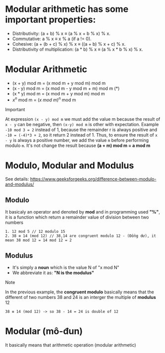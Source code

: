 # Modular arithmetic has some important properties:
- Distributivity: (a + b) % x $\equiv$ (a % x + b % x) % x.
- Commutative: a % x $\equiv$ x % a (if a != 0).
- Cohesive: (a + (b + c) % x) % x $\equiv$ ((a + b) % x + c) % x.
- Distributivity of multiplication: (a * b) % x $\equiv$ (a % x * b % x) % x.

# Modular Arithmetic
- (x + y) mod m = (x mod m + y mod m) mod m
- (x - y) mod m = (x mod m - y mod m + m) mod m   (*)
- (x * y) mod m = (x mod m + y mod m) mod m
- $x^n$ mod m = $(x \ mod \ m)^n$ mod m

> [!IMPORTANT]
> At expression `(x - y) mod m` we must add the value m because the result of `x - y` can be negative, then `(x-y) mod m` is other with expectation. Example `-10 mod 3 = 2` instead of 1, because the remainder r is always positive and `-10 = (-4)*3 + 2`, so it return 2 instead of 1. Thus, to ensure the result of `x - y` is always a positive number, we add the value `m` before performing modulo `m`. It's not change the result because **(a + m) mod m = a mod m**

# Modulo, Modular and Modulus
See details: https://www.geeksforgeeks.org/difference-between-modulo-and-modulus/

## Modulo
It basicaly an operator and denoted by **mod** and in programming used **"%"**, it is a function which return a remainder value of division between two numbers
```
1. 12 mod 5 // 12 modulo 15
2. 38 ≡ 14 (mod 12) // 38,14 are congruent modulo 12 - (Đồng dư), it mean 38 mod 12 = 14 mod 12 = 2
```

## Modulus
- It's simply a **noun** which is the value N of "x mod N"
- We abbreviate it as: **"N is the modulus"**
> [!NOTE]
> In the previous example, the **congruent modulo** basically means that the different of two numbers 38 and 24 is an interger the multiple of **modulus** 12
```
38 ≡ 14 (mod 12) -> so 38 - 14 = 24 is double of 12
```

# Modular (mô-đun)
It basically means that arithmetic operation (modular arithmetic)
